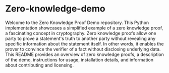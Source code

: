 # Zero-knowledge-demo
Welcome to the Zero Knowledge Proof Demo repository. This Python implementation showcases a simplified example of a zero knowledge proof, a fascinating concept in cryptography. Zero knowledge proofs allow one party to prove a statement's truth to another party without revealing any specific information about the statement itself. In other words, it enables the prover to convince the verifier of a fact without disclosing underlying data. This README provides an overview of zero knowledge proofs, a description of the demo, instructions for usage, installation details, and information about contributing and licensing.
